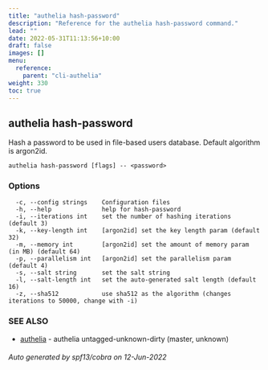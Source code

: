 ```yaml
---
title: "authelia hash-password"
description: "Reference for the authelia hash-password command."
lead: ""
date: 2022-05-31T11:13:56+10:00
draft: false
images: []
menu:
  reference:
    parent: "cli-authelia"
weight: 330
toc: true
---
```


## authelia hash-password

Hash a password to be used in file-based users database. Default algorithm is argon2id.

```
authelia hash-password [flags] -- <password>
```

### Options

```
  -c, --config strings    Configuration files
  -h, --help              help for hash-password
  -i, --iterations int    set the number of hashing iterations (default 3)
  -k, --key-length int    [argon2id] set the key length param (default 32)
  -m, --memory int        [argon2id] set the amount of memory param (in MB) (default 64)
  -p, --parallelism int   [argon2id] set the parallelism param (default 4)
  -s, --salt string       set the salt string
  -l, --salt-length int   set the auto-generated salt length (default 16)
  -z, --sha512            use sha512 as the algorithm (changes iterations to 50000, change with -i)
```

### SEE ALSO

* [authelia](authelia.md)	 - authelia untagged-unknown-dirty (master, unknown)

###### Auto generated by spf13/cobra on 12-Jun-2022
